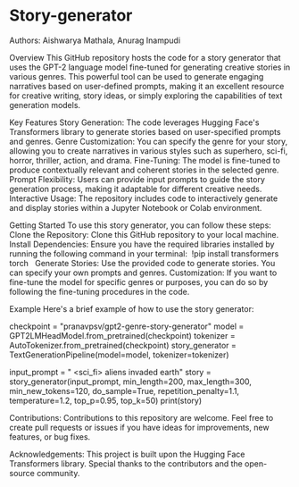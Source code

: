 # Story-generator

Authors: Aishwarya Mathala, Anurag Inampudi


Overview
This GitHub repository hosts the code for a story generator that uses the GPT-2 language model fine-tuned for generating creative stories in various genres. This powerful tool can be used to generate engaging narratives based on user-defined prompts, making it an excellent resource for creative writing, story ideas, or simply exploring the capabilities of text generation models.

Key Features
Story Generation: The code leverages Hugging Face's Transformers library to generate stories based on user-specified prompts and genres.
Genre Customization: You can specify the genre for your story, allowing you to create narratives in various styles such as superhero, sci-fi, horror, thriller, action, and drama.
Fine-Tuning: The model is fine-tuned to produce contextually relevant and coherent stories in the selected genre.
Prompt Flexibility: Users can provide input prompts to guide the story generation process, making it adaptable for different creative needs.
Interactive Usage: The repository includes code to interactively generate and display stories within a Jupyter Notebook or Colab environment.

Getting Started
To use this story generator, you can follow these steps:
Clone the Repository: Clone this GitHub repository to your local machine.
Install Dependencies: Ensure you have the required libraries installed by running the following command in your terminal:
 !pip install transformers torch	 
Generate Stories: Use the provided code to generate stories. You can specify your own prompts and genres.
Customization: If you want to fine-tune the model for specific genres or purposes, you can do so by following the fine-tuning procedures in the code.

Example
Here's a brief example of how to use the story generator:


checkpoint = "pranavpsv/gpt2-genre-story-generator"
model = GPT2LMHeadModel.from_pretrained(checkpoint)
tokenizer = AutoTokenizer.from_pretrained(checkpoint)
story_generator = TextGenerationPipeline(model=model, tokenizer=tokenizer)

input_prompt = "<BOS> <sci_fi> aliens invaded earth"
story = story_generator(input_prompt, min_length=200, max_length=300, min_new_tokens=120, do_sample=True,
           repetition_penalty=1.1, temperature=1.2,
           top_p=0.95, top_k=50)
print(story)

Contributions:
Contributions to this repository are welcome. Feel free to create pull requests or issues if you have ideas for improvements, new features, or bug fixes.

Acknowledgements:
This project is built upon the Hugging Face Transformers library. Special thanks to the contributors and the open-source community.

